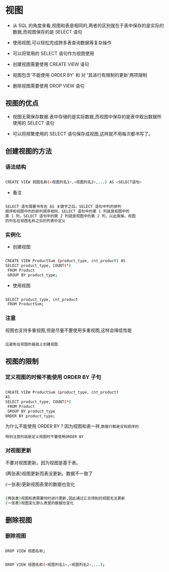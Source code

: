 # 视图

- 从 SQL 的角度来看,视图和表是相同的,两者的区别就在于表中保存的是实际的数据,而视图保存的是 SELECT 语句

- 使用视图,可以轻松完成跨多表查询数据等复杂操作

- 可以将常用的 SELECT 语句作为视图使用

- 创建视图需要使用 CREATE VIEW 语句

- 视图包含'不能使用 ORDER BY' 和 对 '其进行有限制的更新'两项限制

- 删除视图需要使用 DROP VIEW 语句

## 视图的优点

- 视图无需保存数据.表中存储的是实际数据,而视图中保存的是表中取出数据所使用的 SELECT 语句

- 可以将频繁使用的 SELECT 语句保存成视图,这样就不用每次都书写了。

## 创建视图的方法

### 语法结构

```bash

CREATE VIEW 视图名称(<视图列名1>,<视图列名2>,...) AS <SELECT语句>

```

- 备注

```bash

SELECT 语句需要书写在 AS 关键字之后。SELECT 语句中列的排列
顺序和视图中列的排列顺序相同，SELECT 语句中的第 1 列就是视图中的
第 1 列，SELECT 语句中的第 2 列就是视图中的第 2 列，以此类推。视图
的列名在视图名称之后的列表中定义

```

### 实例化

- 创建视图

```bash

CREATE VIEW ProductSum (product_type, cnt_product) AS
SELECT product_type, COUNT(*)
 FROM Product
 GROUP BY product_type;

```

- 使用视图

```bash

SELECT product_type, cnt_product
 FROM ProductSum;

```

### 注意

视图也支持多重视图,但是尽量不要使用多重视图,这样会降低性能

```bash

应避免在视图的基础上创建视图

```

## 视图的限制

### 定义视图的时候不能使用 ORDER BY 子句

```bash

CREATE VIEW ProductSum (product_type, cnt_product)
AS
SELECT product_type, COUNT(*)
 FROM Product
 GROUP BY product_type
ORDER BY product_type;

```

为什么不能使用 ORDER BY ? 因为视图和表一样,`数据行都是没有顺序的`

`特别注意的就是定义视图时不要使用ORDER BY`

### 对视图更新

不要对视图更新。因为视图是基于表。

(两张表)视图更新而表没更新。数据不一致了

(一张表)更新视图表里的数据也变化

```bash

(两张表)视图和表需要同时进行更新,因此通过汇总得到的视图无法更新
(一张表)视图变化那么表里的数据也变化

```

## 删除视图

### 删除视图

```bash

DROP VIEW 视图名称;

```

```bash

DROP VIEW 视图名称(<视图列名1>,<视图列名2>,...);

```
